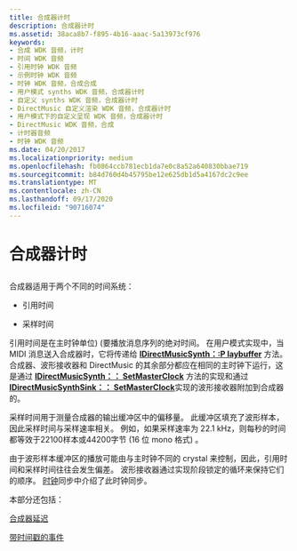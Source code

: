 ```yaml
---
title: 合成器计时
description: 合成器计时
ms.assetid: 38aca8b7-f895-4b16-aaac-5a13973cf976
keywords:
- 合成 WDK 音频，计时
- 时间 WDK 音频
- 引用时钟 WDK 音频
- 示例时钟 WDK 音频
- 时钟 WDK 音频，合成合成
- 用户模式 synths WDK 音频，合成器计时
- 自定义 synths WDK 音频，合成器计时
- DirectMusic 自定义渲染 WDK 音频，合成器计时
- 用户模式下的自定义呈现 WDK 音频，合成器计时
- DirectMusic WDK 音频，合成
- 计时器音频
- 时钟 WDK 音频
ms.date: 04/20/2017
ms.localizationpriority: medium
ms.openlocfilehash: fb0864ccb781ecb1da7e0c8a52a640830bbae719
ms.sourcegitcommit: b84d760d4b45795be12e625db1d5a4167dc2c9ee
ms.translationtype: MT
ms.contentlocale: zh-CN
ms.lasthandoff: 09/17/2020
ms.locfileid: "90716074"
---
```

# <a name="synthesizer-timing"></a>合成器计时


## <span id="synthesizer_timing"></span><span id="SYNTHESIZER_TIMING"></span>


合成器适用于两个不同的时间系统：

-   引用时间

-   采样时间

引用时间是在主时钟单位)  (要播放消息序列的绝对时间。 在用户模式实现中，当 MIDI 消息送入合成器时，它将传递给 [**IDirectMusicSynth：:P laybuffer**](/windows/win32/api/dmusics/nf-dmusics-idirectmusicsynth-playbuffer) 方法。 合成器、波形接收器和 DirectMusic 的其余部分都应在相同的主时钟下运行，这是通过 [**IDirectMusicSynth：： SetMasterClock**](/windows/win32/api/dmusics/nf-dmusics-idirectmusicsynth-setmasterclock) 方法的实现和通过 [**IDirectMusicSynthSink：： SetMasterClock**](/windows/win32/api/dmusics/nf-dmusics-idirectmusicsynthsink-setmasterclock)实现的波形接收器附加到合成器的。

采样时间用于测量合成器的输出缓冲区中的偏移量。 此缓冲区填充了波形样本，因此采样时间与采样速率相关。 例如，如果采样速率为 22.1 kHz，则每秒的时间都等效于22100样本或44200字节 (16 位 mono 格式) 。

由于波形样本缓冲区的播放可能由与主时钟不同的 crystal 来控制，因此，引用时间和采样时间往往会发生偏差。 波形接收器通过实现阶段锁定的循环来保持它们的顺序。 [时钟](clock-synchronization.md)同步中介绍了此时钟同步。

本部分还包括：

[合成器延迟](synthesizer-latency.md)

[带时间戳的事件](time-stamped-events.md)

 

